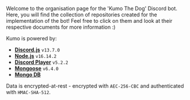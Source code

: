 Welcome to the organisation page for the 'Kumo The Dog' Discord bot. Here, you will find the collection of repositories created for the implementation of the bot! Feel free to click on them and look at their respective documents for more information :)

Kumo is powered by:
- [**Discord.js**](https://discord.js.org/#/) `v13.7.0`
- [**Node.js**](https://nodejs.org/en/) `v16.14.2`
- [**Discord Player**](https://www.npmjs.com/package/discord-player) `v5.2.2`
- [**Mongoose**](https://www.npmjs.com/package/mongoose) `v6.4.0`
- [**Mongo DB**](https://www.mongodb.com/)

Data is encrypted-at-rest - encrypted with `AEC-256-CBC` and authenticated with `HMAC-SHA-512`.
